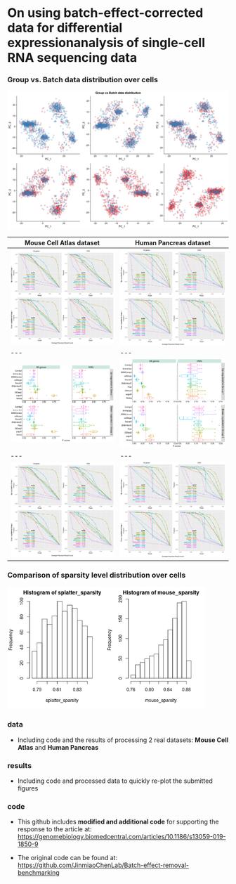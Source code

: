 # On using batch-effect-corrected data for differential expressionanalysis of single-cell RNA sequencing data

### Group vs. Batch data distribution over cells 
<img src="data/group_vs_batch_distribution.png" width="700"> 

| **Mouse Cell Atlas dataset** | **Human Pancreas dataset** |
| --- | --- |
| <img src="data/mca_10pp_PR_curve_BtLf.png" width="350"> | <img src="data/pan_10pp_98_PR_curve.png" width="350"> |
| --- | --- |
| <img src="data/mca_dgsp2095_b155_13.png" width="350"> | <img src="data/pan_b13_dgsp2095_b155_13.png" width="350"> |
| --- | --- |
| <img src="data/mca_10pp_PR_curve_BtLf.png" width="350"> | <img src="data/pan_10pp_98_PR_curve.png" width="350"> |

### Comparison of sparsity level distribution over cells  
<img src="data/sparsity_distribution_over_cells.png" width="450"> 

### data 
  * Including code and the results of processing 2 real datasets: **Mouse Cell Atlas** and **Human Pancreas**

### results
  * Including code and processed data to quickly re-plot the submitted figures

### code
  * This github includes **modified and additional code** for supporting the response to the article at: https://genomebiology.biomedcentral.com/articles/10.1186/s13059-019-1850-9

  * The original code can be found at: https://github.com/JinmiaoChenLab/Batch-effect-removal-benchmarking
